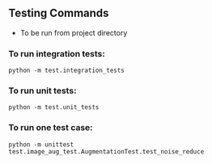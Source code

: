 ## Testing Commands ##
- To be run from project directory

### To run integration tests: ###

```
python -m test.integration_tests
```

### To run unit tests: ###

```
python -m test.unit_tests
```

### To run one test case: ###

```
python -m unittest test.image_aug_test.AugmentationTest.test_noise_reduce
```

